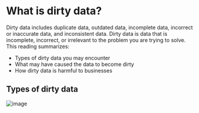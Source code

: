# What is dirty data?
Dirty data includes duplicate data, outdated data, incomplete data, incorrect or inaccurate data, and inconsistent data. 
Dirty data is data that is incomplete, incorrect, or irrelevant to the problem you are trying to solve.  This reading summarizes:
* Types of dirty data you may encounter
* What may have caused the data to become dirty
* How dirty data is harmful to businesses
## Types of dirty data
![image](https://github.com/user-attachments/assets/e6dd8bf4-3363-4d63-97dd-4c87d6e040d9)
